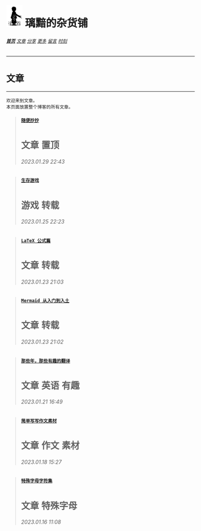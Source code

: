 # [<img src="图标.png" alt="Logo" style="zoom:7%;" />](index.html) 璃黯的杂货铺

###### **[`首页`](index.html)**		[`文章`](文章.html)		[`分享`](分享.html)		[`更多`](更多.html)		[`留言`](留言.html)		[`时刻`](时刻.html)

---
# `文章`

----

```
欢迎来到文章。
本页面放置整个博客的所有文章。
```
> #### [`随便抄抄`](文章_随便抄抄.html)
>
> # `文章` `置顶`
>
> ###### 2023.01.29 22:43

> #### [`生存游戏`](Survive/index.html)
>
> # `游戏` `转载`
>
> ###### 2023.01.25 22:23

> #### [`LaTeX 公式篇`](文章_LaTeX公式篇.html)
>
> # `文章` `转载`
>
> ###### 2023.01.23 21:03

> #### [`Mermaid 从入门到入土`](文章_Mermaid从入门到入土.html)
>
> # `文章` `转载`
>
> ###### 2023.01.23 21:02

> #### [`那些年，那些有趣的翻译`](文章_那些年，那些有趣的翻译.html)
>
> # `文章` `英语` `有趣`
>
> ###### 2023.01.21 16:49

> #### [`简单写写作文素材`](文章_简单写写作文素材.html)
>
> # `文章` `作文` `素材`
>
> ###### 2023.01.18 15:27

> #### [`特殊字母字符集`](文章_特殊字母字符集，昵称利器.html)
>
> # `文章` `特殊字母`
>
> ###### 2023.01.16 11:08